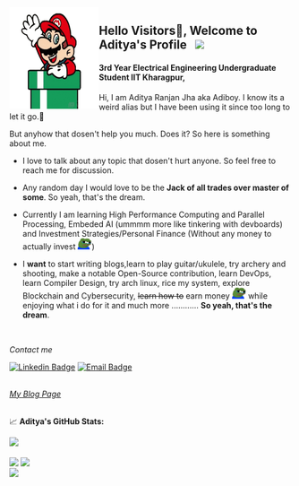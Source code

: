 <img align="left" alt="GIF" src="https://github.com/Adiboy3112/Adiboy3112/blob/master/mario-hi-unscreen.gif" width="160" height="181" />

## Hello Visitors👋, Welcome to Aditya's Profile &nbsp; ![](https://visitor-badge.glitch.me/badge?page_id=Adiboy3112.Adiboy3112)

#### 3rd Year Electrical Engineering Undergraduate Student IIT Kharagpur,

Hi, I am Aditya Ranjan Jha aka Adiboy. I know its a weird alias but I have been using it since too long to let it go.🙂 

But anyhow that dosen't help you much. Does it? So here is something about me.

- I love to talk about any topic that dosen't hurt anyone. So feel free to reach me for discussion. 

- Any random day I would love to be the **Jack of all trades over master of some**. So yeah, that's the dream.

- Currently I am learning High Performance Computing and Parallel Processing, Embeded AI (ummmm more like tinkering with devboards) and Investment Strategies/Personal Finance (Without any money to actually invest <img src="pepesad_1-pngemoji.png" width="25" height="20" />)

- I **want** to start writing blogs,learn to play guitar/ukulele, try archery and shooting, make a notable Open-Source contribution, learn DevOps, learn Compiler Design, try arch linux, rice my system, explore Blockchain and Cybersecurity, ~~learn how to~~ earn money <img src="pepesad_1-pngemoji.png" width="25" height="20" /> while enjoying what i do for it and much more ............  **So yeah, that's the dream**.  
<br />

_Contact me_

[![Linkedin Badge](https://img.shields.io/badge/-LinkedIn-0e76a8?style=flat-square&logo=Linkedin&logoColor=white)](https://linkedin.com/in/Adiboy)
[![Email Badge](https://img.shields.io/badge/-Email-DB4437?style=flat-square&logo=Gmail&logoColor=white)](mailto:adisofficial.2001@gmail.com)
<br /><br />

[_My Blog Page_](https://adi4blogs.netlify.app)
<br /><br />

📈 **Aditya's GitHub Stats:**

<p>
<img width="766em" src="https://github-profile-trophy.vercel.app/?username=Adiboy3112&theme=discord&no-frame=true&row=1&column=6" /> 
<br /><br />

 <img height="160em" src="https://github-readme-stats.vercel.app/api?username=Adiboy3112&show_icons=true&hide_border=true&count_private=true&include_all_commits=true&hide=stars,issues&theme=radical" />
  <img height="160em" src="https://github-readme-stats.vercel.app/api/top-langs/?username=Adiboy3112&show_icons=true&hide=HTML,kotlin,swift&count_private=true&hide_border=true&layout=compact&langs_count=8&theme=tokyonight"/>

<br />
 
  <img src="https://img.shields.io/github/stars/cutenode/1x.engineer.svg?color=purple&label=1x%20Engineers&logo=image%2Fpng%3Bbase64%2CiVBORw0KGgoAAAANSUhEUgAAADAAAAAwCAYAAABXAvmHAAADAElEQVRoQ%2B1YPZMNQRQ9RyYiUCVkI0J%2BASUi4xfYzYjsVsmXX2BFZFauigyJ4hcQEtkNVQmoEjvqqh7VM6%2B%2FZ%2BapqXodvtdz%2B56%2B59zT3cTCBxeePzYA%2FncFNxUoqYCkEwC2AbwjeVTyTemctVRA0iUAH11SxwBekLxfmmRq3roA3AHwxEvkLcnrSwJwCOC2l%2FBDkg%2BWBOAzgAtewjdIvlkEAElnAHwDYEK28RvAWZLflwLAuP7aS%2FYLyYtTJG8xZhexJOP6vpfwc5LWUicZ6wDwHsAVL9u7JJ9Okv2YCki6SfJVKhFnYL8AnPTmXSb5yf%2BuJFZsnaYKSHoEYBfAIcmdWPCBgdk0E64J2IT8d0h65lz6gORebWWqAEg6DeAlgKveQjskrc%2BvDElJA5NkWjAA3TC63SL5oxRIMQC3m5b8%2BUHwn%2FZbaFFJUQNzm2HnolODePabgejRbBSF3E4ZbawC%2FrBzjWkhuJikpIG5TTEdnRvEtQrsxSrrz81WwOP7cBM%2BuOSD5S41MFcJA%2BF3qm6trC6iACJ87wI%2FJmkijg5JVQYm6QDAvUDApC6CADJ83y0pbYuBOaoakGJdrACwnuw6QxXfhzsnqcnAMrqwjtfznhCAr4FOk%2BR7IHk7uGUNLMa%2FhC6OSG4lRSzJ2tiwK1T15xIDy%2Bgn5Df2yTHJXhuPUcj6dzEPAxVovoFl9LedpZAlM7Y%2Fpwwss%2FPmzFV%2Bk2ujTf05Z2AhEK1%2BU2JkVf251MA6EGP9JgvAUcpKW9SfawxsCr8pAlCgi63uMFdqYG7nrWWP8ptiAA6ELTbURe84XWNggeN0ld9YTlUAPN52uujdb0tvYL6IvY6VPV%2BFxN8EwFVj5UrZamBrv1ImjgDNBpbyh9R%2FzRWI9PLZnhBjIKYGMNsT4uwAag2slTLD7yarQI2BTZV8cxuN8H%2FWJ8R1UKjpBja2GlNSyMzNrqPdZWjlCXFsspMaWcIL7MZ0zT07%2FntCnCP5STUwV4K5uJNRKLfQXP9vAMy1s6VxF1%2BBPxWSokDSvlDHAAAAAElFTkSuQmCC&style=for-the-badge&link=https://1x.engineer&link=https://github.com/cutenode/1x.engineer/stargazers" />
</p>
